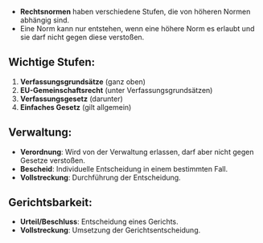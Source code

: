 - **Rechtsnormen** haben verschiedene Stufen, die von höheren Normen abhängig sind.
- Eine Norm kann nur entstehen, wenn eine höhere Norm es erlaubt und sie darf nicht gegen diese verstoßen.

## Wichtige Stufen:
1. **Verfassungsgrundsätze** (ganz oben)
2. **EU-Gemeinschaftsrecht** (unter Verfassungsgrundsätzen)
3. **Verfassungsgesetz** (darunter)
4. **Einfaches Gesetz** (gilt allgemein)

## Verwaltung:
- **Verordnung**: Wird von der Verwaltung erlassen, darf aber nicht gegen Gesetze verstoßen.
- **Bescheid**: Individuelle Entscheidung in einem bestimmten Fall.
- **Vollstreckung**: Durchführung der Entscheidung.

## Gerichtsbarkeit:
- **Urteil/Beschluss**: Entscheidung eines Gerichts.
- **Vollstreckung**: Umsetzung der Gerichtsentscheidung.
